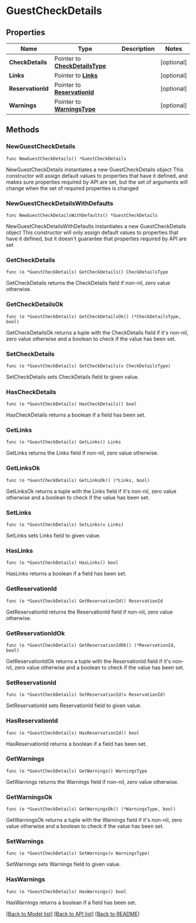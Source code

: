 # GuestCheckDetails

## Properties

Name | Type | Description | Notes
------------ | ------------- | ------------- | -------------
**CheckDetails** | Pointer to [**CheckDetailsType**](CheckDetailsType.md) |  | [optional] 
**Links** | Pointer to [**Links**](Links.md) |  | [optional] 
**ReservationId** | Pointer to [**ReservationId**](ReservationId.md) |  | [optional] 
**Warnings** | Pointer to [**WarningsType**](WarningsType.md) |  | [optional] 

## Methods

### NewGuestCheckDetails

`func NewGuestCheckDetails() *GuestCheckDetails`

NewGuestCheckDetails instantiates a new GuestCheckDetails object
This constructor will assign default values to properties that have it defined,
and makes sure properties required by API are set, but the set of arguments
will change when the set of required properties is changed

### NewGuestCheckDetailsWithDefaults

`func NewGuestCheckDetailsWithDefaults() *GuestCheckDetails`

NewGuestCheckDetailsWithDefaults instantiates a new GuestCheckDetails object
This constructor will only assign default values to properties that have it defined,
but it doesn't guarantee that properties required by API are set

### GetCheckDetails

`func (o *GuestCheckDetails) GetCheckDetails() CheckDetailsType`

GetCheckDetails returns the CheckDetails field if non-nil, zero value otherwise.

### GetCheckDetailsOk

`func (o *GuestCheckDetails) GetCheckDetailsOk() (*CheckDetailsType, bool)`

GetCheckDetailsOk returns a tuple with the CheckDetails field if it's non-nil, zero value otherwise
and a boolean to check if the value has been set.

### SetCheckDetails

`func (o *GuestCheckDetails) SetCheckDetails(v CheckDetailsType)`

SetCheckDetails sets CheckDetails field to given value.

### HasCheckDetails

`func (o *GuestCheckDetails) HasCheckDetails() bool`

HasCheckDetails returns a boolean if a field has been set.

### GetLinks

`func (o *GuestCheckDetails) GetLinks() Links`

GetLinks returns the Links field if non-nil, zero value otherwise.

### GetLinksOk

`func (o *GuestCheckDetails) GetLinksOk() (*Links, bool)`

GetLinksOk returns a tuple with the Links field if it's non-nil, zero value otherwise
and a boolean to check if the value has been set.

### SetLinks

`func (o *GuestCheckDetails) SetLinks(v Links)`

SetLinks sets Links field to given value.

### HasLinks

`func (o *GuestCheckDetails) HasLinks() bool`

HasLinks returns a boolean if a field has been set.

### GetReservationId

`func (o *GuestCheckDetails) GetReservationId() ReservationId`

GetReservationId returns the ReservationId field if non-nil, zero value otherwise.

### GetReservationIdOk

`func (o *GuestCheckDetails) GetReservationIdOk() (*ReservationId, bool)`

GetReservationIdOk returns a tuple with the ReservationId field if it's non-nil, zero value otherwise
and a boolean to check if the value has been set.

### SetReservationId

`func (o *GuestCheckDetails) SetReservationId(v ReservationId)`

SetReservationId sets ReservationId field to given value.

### HasReservationId

`func (o *GuestCheckDetails) HasReservationId() bool`

HasReservationId returns a boolean if a field has been set.

### GetWarnings

`func (o *GuestCheckDetails) GetWarnings() WarningsType`

GetWarnings returns the Warnings field if non-nil, zero value otherwise.

### GetWarningsOk

`func (o *GuestCheckDetails) GetWarningsOk() (*WarningsType, bool)`

GetWarningsOk returns a tuple with the Warnings field if it's non-nil, zero value otherwise
and a boolean to check if the value has been set.

### SetWarnings

`func (o *GuestCheckDetails) SetWarnings(v WarningsType)`

SetWarnings sets Warnings field to given value.

### HasWarnings

`func (o *GuestCheckDetails) HasWarnings() bool`

HasWarnings returns a boolean if a field has been set.


[[Back to Model list]](../README.md#documentation-for-models) [[Back to API list]](../README.md#documentation-for-api-endpoints) [[Back to README]](../README.md)


